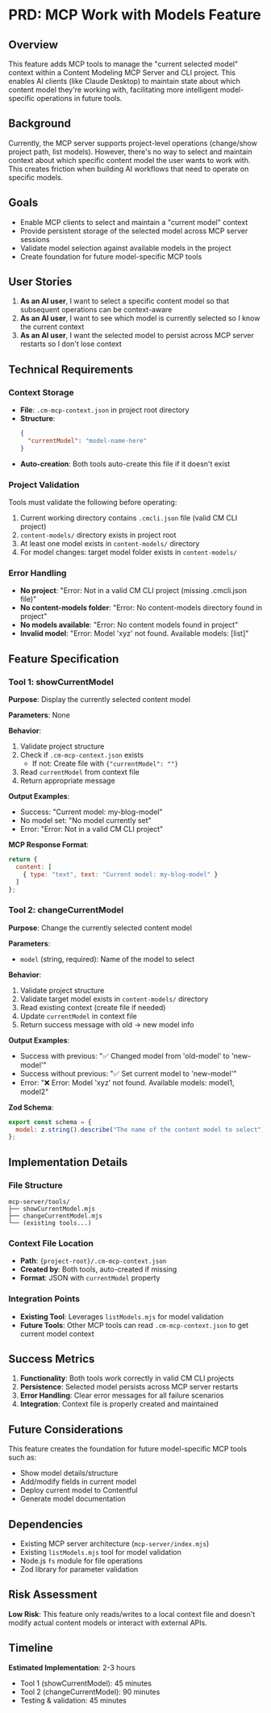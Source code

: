 # PRD: MCP Work with Models Feature

## Overview

This feature adds MCP tools to manage the "current selected model" context within a Content Modeling MCP Server and CLI project. This enables AI clients (like Claude Desktop) to maintain state about which content model they're working with, facilitating more intelligent model-specific operations in future tools.

## Background

Currently, the MCP server supports project-level operations (change/show project path, list models). However, there's no way to select and maintain context about which specific content model the user wants to work with. This creates friction when building AI workflows that need to operate on specific models.

## Goals

- Enable MCP clients to select and maintain a "current model" context
- Provide persistent storage of the selected model across MCP server sessions
- Validate model selection against available models in the project
- Create foundation for future model-specific MCP tools

## User Stories

1. **As an AI user**, I want to select a specific content model so that subsequent operations can be context-aware
2. **As an AI user**, I want to see which model is currently selected so I know the current context
3. **As an AI user**, I want the selected model to persist across MCP server restarts so I don't lose context

## Technical Requirements

### Context Storage
- **File**: `.cm-mcp-context.json` in project root directory
- **Structure**: 
  ```json
  {
    "currentModel": "model-name-here"
  }
  ```
- **Auto-creation**: Both tools auto-create this file if it doesn't exist

### Project Validation
Tools must validate the following before operating:
1. Current working directory contains `.cmcli.json` file (valid CM CLI project)
2. `content-models/` directory exists in project root
3. At least one model exists in `content-models/` directory
4. For model changes: target model folder exists in `content-models/`

### Error Handling
- **No project**: "Error: Not in a valid CM CLI project (missing .cmcli.json file)"
- **No content-models folder**: "Error: No content-models directory found in project"
- **No models available**: "Error: No content models found in project"
- **Invalid model**: "Error: Model 'xyz' not found. Available models: [list]"

## Feature Specification

### Tool 1: showCurrentModel

**Purpose**: Display the currently selected content model

**Parameters**: None

**Behavior**:
1. Validate project structure
2. Check if `.cm-mcp-context.json` exists
   - If not: Create file with `{"currentModel": ""}`
3. Read `currentModel` from context file
4. Return appropriate message

**Output Examples**:
- Success: "Current model: my-blog-model"
- No model set: "No model currently set"
- Error: "Error: Not in a valid CM CLI project"

**MCP Response Format**:
```javascript
return {
  content: [
    { type: "text", text: "Current model: my-blog-model" }
  ]
};
```

### Tool 2: changeCurrentModel

**Purpose**: Change the currently selected content model

**Parameters**:
- `model` (string, required): Name of the model to select

**Behavior**:
1. Validate project structure
2. Validate target model exists in `content-models/` directory
3. Read existing context (create file if needed)
4. Update `currentModel` in context file
5. Return success message with old → new model info

**Output Examples**:
- Success with previous: "✅ Changed model from 'old-model' to 'new-model'"
- Success without previous: "✅ Set current model to 'new-model'"
- Error: "❌ Error: Model 'xyz' not found. Available models: model1, model2"

**Zod Schema**:
```javascript
export const schema = {
  model: z.string().describe("The name of the content model to select")
};
```

## Implementation Details

### File Structure
```
mcp-server/tools/
├── showCurrentModel.mjs
├── changeCurrentModel.mjs
└── (existing tools...)
```

### Context File Location
- **Path**: `{project-root}/.cm-mcp-context.json`
- **Created by**: Both tools, auto-created if missing
- **Format**: JSON with `currentModel` property

### Integration Points
- **Existing Tool**: Leverages `listModels.mjs` for model validation
- **Future Tools**: Other MCP tools can read `.cm-mcp-context.json` to get current model context

## Success Metrics

1. **Functionality**: Both tools work correctly in valid CM CLI projects
2. **Persistence**: Selected model persists across MCP server restarts
3. **Error Handling**: Clear error messages for all failure scenarios
4. **Integration**: Context file is properly created and maintained

## Future Considerations

This feature creates the foundation for future model-specific MCP tools such as:
- Show model details/structure
- Add/modify fields in current model
- Deploy current model to Contentful
- Generate model documentation

## Dependencies

- Existing MCP server architecture (`mcp-server/index.mjs`)
- Existing `listModels.mjs` tool for model validation
- Node.js `fs` module for file operations
- Zod library for parameter validation

## Risk Assessment

**Low Risk**: This feature only reads/writes to a local context file and doesn't modify actual content models or interact with external APIs.

## Timeline

**Estimated Implementation**: 2-3 hours
- Tool 1 (showCurrentModel): 45 minutes
- Tool 2 (changeCurrentModel): 90 minutes  
- Testing & validation: 45 minutes